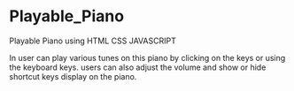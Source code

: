 # Playable_Piano

Playable Piano using HTML CSS JAVASCRIPT

In user can play various tunes on this piano by clicking on the keys or using the keyboard keys.
users can also adjust the volume and show or hide shortcut keys display on the piano.
